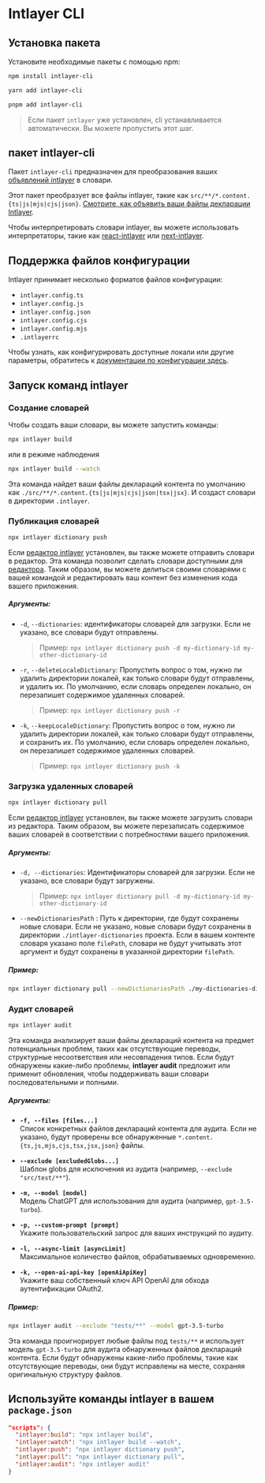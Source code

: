 # Intlayer CLI

## Установка пакета

Установите необходимые пакеты с помощью npm:

```bash packageManager="npm"
npm install intlayer-cli
```

```bash packageManager="yarn"
yarn add intlayer-cli
```

```bash packageManager="pnpm"
pnpm add intlayer-cli
```

> Если пакет `intlayer` уже установлен, cli устанавливается автоматически. Вы можете пропустить этот шаг.

## пакет intlayer-cli

Пакет `intlayer-cli` предназначен для преобразования ваших [объявлений intlayer](https://github.com/aymericzip/intlayer/blob/main/docs/ru/content_declaration/get_started.md) в словари.

Этот пакет преобразует все файлы intlayer, такие как `src/**/*.content.{ts|js|mjs|cjs|json}`. [Смотрите, как объявить ваши файлы декларации Intlayer](https://github.com/aymericzip/intlayer/blob/main/packages/intlayer/README.md).

Чтобы интерпретировать словари intlayer, вы можете использовать интерпретаторы, такие как [react-intlayer](https://www.npmjs.com/package/react-intlayer) или [next-intlayer](https://www.npmjs.com/package/next-intlayer).

## Поддержка файлов конфигурации

Intlayer принимает несколько форматов файлов конфигурации:

- `intlayer.config.ts`
- `intlayer.config.js`
- `intlayer.config.json`
- `intlayer.config.cjs`
- `intlayer.config.mjs`
- `.intlayerrc`

Чтобы узнать, как конфигурировать доступные локали или другие параметры, обратитесь к [документации по конфигурации здесь](https://github.com/aymericzip/intlayer/blob/main/docs/ru/configuration.md).

## Запуск команд intlayer

### Создание словарей

Чтобы создать ваши словари, вы можете запустить команды:

```bash
npx intlayer build
```

или в режиме наблюдения

```bash
npx intlayer build --watch
```

Эта команда найдет ваши файлы деклараций контента по умолчанию как `./src/**/*.content.{ts|js|mjs|cjs|json|tsx|jsx}`. И создаст словари в директории `.intlayer`.

### Публикация словарей

```bash
npx intlayer dictionary push
```

Если [редактор intlayer](https://github.com/aymericzip/intlayer/blob/main/docs/ru/intlayer_editor.md) установлен, вы также можете отправить словари в редактор. Эта команда позволит сделать словари доступными для [редактора](https://intlayer.org/dashboard). Таким образом, вы можете делиться своими словарями с вашей командой и редактировать ваш контент без изменения кода вашего приложения.

##### Аргументы:

- `-d`, `--dictionaries`: идентификаторы словарей для загрузки. Если не указано, все словари будут отправлены.
  > Пример: `npx intlayer dictionary push -d my-dictionary-id my-other-dictionary-id`
- `-r`, `--deleteLocaleDictionary`: Пропустить вопрос о том, нужно ли удалить директории локалей, как только словари будут отправлены, и удалить их. По умолчанию, если словарь определен локально, он перезапишет содержимое удаленных словарей.
  > Пример: `npx intlayer dictionary push -r`
- `-k`, `--keepLocaleDictionary`: Пропустить вопрос о том, нужно ли удалить директории локалей, как только словари будут отправлены, и сохранить их. По умолчанию, если словарь определен локально, он перезапишет содержимое удаленных словарей.
  > Пример: `npx intlayer dictionary push -k`

### Загрузка удаленных словарей

```bash
npx intlayer dictionary pull
```

Если [редактор intlayer](https://github.com/aymericzip/intlayer/blob/main/docs/ru/intlayer_editor.md) установлен, вы также можете загрузить словари из редактора. Таким образом, вы можете перезаписать содержимое ваших словарей в соответствии с потребностями вашего приложения.

##### Аргументы:

- `-d, --dictionaries`: Идентификаторы словарей для загрузки. Если не указано, все словари будут загружены.
  > Пример: `npx intlayer dictionary pull -d my-dictionary-id my-other-dictionary-id`
- `--newDictionariesPath` : Путь к директории, где будут сохранены новые словари. Если не указано, новые словари будут сохранены в директории `./intlayer-dictionaries` проекта. Если в вашем контенте словаря указано поле `filePath`, словари не будут учитывать этот аргумент и будут сохранены в указанной директории `filePath`.

##### Пример:

```bash
npx intlayer dictionary pull --newDictionariesPath ./my-dictionaries-dir/
```

### Аудит словарей

```bash
npx intlayer audit
```

Эта команда анализирует ваши файлы деклараций контента на предмет потенциальных проблем, таких как отсутствующие переводы, структурные несоответствия или несовпадения типов. Если будут обнаружены какие-либо проблемы, **intlayer audit** предложит или применит обновления, чтобы поддерживать ваши словари последовательными и полными.

##### Аргументы:

- **`-f, --files [files...]`**  
  Список конкретных файлов деклараций контента для аудита. Если не указано, будут проверены все обнаруженные `*.content.{ts,js,mjs,cjs,tsx,jsx,json}` файлы.

- **`--exclude [excludedGlobs...]`**  
  Шаблон globs для исключения из аудита (например, `--exclude "src/test/**"`).

- **`-m, --model [model]`**  
  Модель ChatGPT для использования для аудита (например, `gpt-3.5-turbo`).

- **`-p, --custom-prompt [prompt]`**  
  Укажите пользовательский запрос для ваших инструкций по аудиту.

- **`-l, --async-limit [asyncLimit]`**  
  Максимальное количество файлов, обрабатываемых одновременно.

- **`-k, --open-ai-api-key [openAiApiKey]`**  
  Укажите ваш собственный ключ API OpenAI для обхода аутентификации OAuth2.

##### Пример:

```bash
npx intlayer audit --exclude "tests/**" --model gpt-3.5-turbo
```

Эта команда проигнорирует любые файлы под `tests/**` и использует модель `gpt-3.5-turbo` для аудита обнаруженных файлов деклараций контента. Если будут обнаружены какие-либо проблемы, такие как отсутствующие переводы, они будут исправлены на месте, сохраняя оригинальную структуру файлов.

## Используйте команды intlayer в вашем `package.json`

```json fileName="package.json"
"scripts": {
  "intlayer:build": "npx intlayer build",
  "intlayer:watch": "npx intlayer build --watch",
  "intlayer:push": "npx intlayer dictionary push",
  "intlayer:pull": "npx intlayer dictionary pull",
  "intlayer:audit": "npx intlayer audit"
}
```
